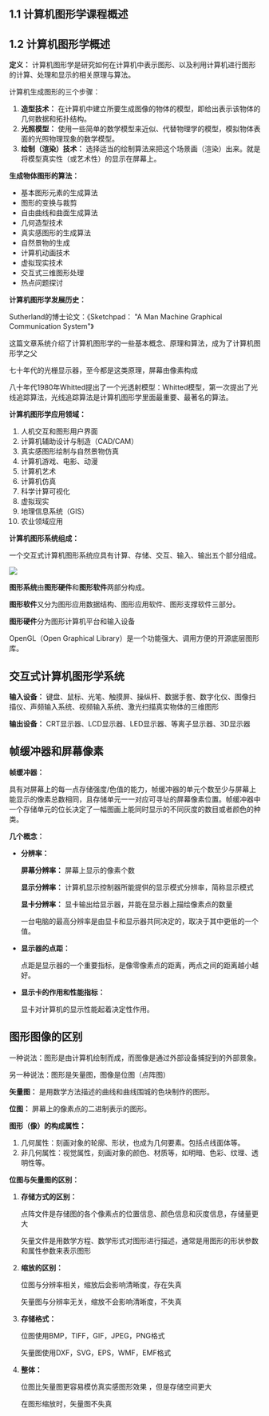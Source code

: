 



## 1.1 计算机图形学课程概述

## 1.2 计算机图形学概述

**定义：** 计算机图形学是研究如何在计算机中表示图形、以及利用计算机进行图形的计算、处理和显示的相关原理与算法。

计算机生成图形的三个步骤：

1. **造型技术：** 在计算机中建立所要生成图像的物体的模型，即给出表示该物体的几何数据和拓扑结构。
2. **光照模型：** 使用一些简单的数学模型来近似、代替物理学的模型，模拟物体表面的光照物理现象的数学模型。
3. **绘制（渲染）技术：** 选择适当的绘制算法来把这个场景画（渲染）出来。就是将模型真实性（或艺术性）的显示在屏幕上。

**生成物体图形的算法：**

* 基本图形元素的生成算法
* 图形的变换与裁剪
* 自由曲线和曲面生成算法
* 几何造型技术
* 真实感图形的生成算法
* 自然景物的生成
* 计算机动画技术
* 虚拟现实技术
* 交互式三维图形处理
* 热点问题探讨

**计算机图形学发展历史：**

Sutherland的博士论文：《Sketchpad： "A Man Machine Graphical Communication System"》

这篇文章系统介绍了计算机图形学的一些基本概念、原理和算法，成为了计算机图形学之父 

七十年代的光栅显示器，至今都是这类原理，屏幕由像素构成

八十年代1980年Whitted提出了一个光透射模型：Whitted模型，第一次提出了光线追踪算法，光线追踪算法是计算机图形学里面最重要、最著名的算法。

**计算机图形学应用领域：**

1. 人机交互和图形用户界面
2. 计算机辅助设计与制造（CAD/CAM）
3. 真实感图形绘制与自然景物仿真
4. 计算机游戏、电影、动漫
5. 计算机艺术
6. 计算机仿真
7. 科学计算可视化
8. 虚拟现实
9. 地理信息系统（GIS）
10. 农业领域应用

**计算机图形系统组成：**

一个交互式计算机图形系统应具有计算、存储、交互、输入、输出五个部分组成。

![](http://cdn.zergzerg.cn/2018-10-18_32graphics_1.png)

**图形系统**由**图形硬件**和**图形软件**两部分构成。

**图形软件**又分为图形应用数据结构、图形应用软件、图形支撑软件三部分。

**图形硬件**分为图形计算机平台和输入设备



OpenGL（Open Graphical Library）是一个功能强大、调用方便的开源底层图形库。

## 交互式计算机图形学系统

**输入设备：** 键盘、鼠标、光笔、触摸屏、操纵杆、数据手套、数字化仪、图像扫描仪、声频输入系统、视频输入系统、激光扫描真实物体的三维图形

**输出设备：** CRT显示器、LCD显示器、LED显示器、等离子显示器、3D显示器



## 帧缓冲器和屏幕像素

**帧缓冲器：**

具有对屏幕上的每一点存储强度/色值的能力，帧缓冲器的单元个数至少与屏幕上能显示的像素总数相同，且存储单元一一对应可寻址的屏幕像素位置。帧缓冲器中一个存储单元的位长决定了一幅图画上能同时显示的不同灰度的数目或者颜色的种类。

**几个概念：**

* **分辨率：**

  **屏幕分辨率：** 屏幕上显示的像素个数

  **显示分辨率：** 计算机显示控制器所能提供的显示模式分辨率，简称显示模式

  **显卡分辨率：** 显卡输出给显示器，并能在显示器上描绘像素点的数量

  一台电脑的最高分辨率是由显卡和显示器共同决定的，取决于其中更低的一个值。

* **显示器的点距：**

  点距是显示器的一个重要指标，是像零像素点的距离，两点之间的距离越小越好。

* **显示卡的作用和性能指标：**

  显卡对计算机的显示性能起着决定性作用。



## 图形图像的区别

一种说法：图形是由计算机绘制而成，而图像是通过外部设备捕捉到的外部景象。

另一种说法：图形是矢量图，图像是位图（点阵图）

**矢量图：** 是用数学方法描述的曲线和曲线围城的色块制作的图形。

**位图：** 屏幕上的像素点的二进制表示的图形。

**图形（像）的构成属性：**

1. 几何属性：刻画对象的轮廓、形状，也成为几何要素。包括点线面体等。
2. 非几何属性：视觉属性，刻画对象的颜色、材质等，如明暗、色彩、纹理、透明性等。



**位图与矢量图的区别：**

1. **存储方式的区别：**

   点阵文件是存储图的各个像素点的位置信息、颜色信息和灰度信息，存储量更大

   矢量文件是用数学方程、数学形式对图形进行描述，通常是用图形的形状参数和属性参数来表示图形

2. **缩放的区别：**

   位图与分辨率相关，缩放后会影响清晰度，存在失真

   矢量图与分辨率无关，缩放不会影响清晰度，不失真

3. **存储格式：**

   位图使用BMP，TIFF，GIF，JPEG，PNG格式

   矢量图使用DXF，SVG，EPS，WMF，EMF格式

4. **整体：**

   位图比矢量图更容易模仿真实感图形效果	，但是存储空间更大

   在图形缩放时，矢量图不失真